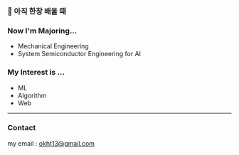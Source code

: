 ### 🌱 아직 한창 배울 때

### Now I'm Majoring...
- Mechanical Engineering
- System Semiconductor Engineering for AI

### My Interest is ...
- ML
- Algorithm
- Web
___
### Contact
my email : okht13@gmail.com

